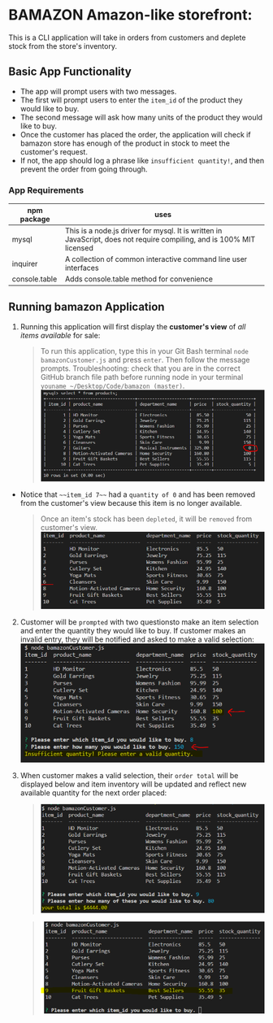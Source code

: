 # BAMAZON Amazon-like storefront: 
This is a CLI application will take in orders from customers and deplete stock from the store's inventory.

## **Basic App Functionality**
* The app will prompt users with two messages.
* The first will prompt users to enter the `item_id` of the product they would like to buy.
* The second message will ask how many units of the product they would like to buy.
* Once the customer has placed the order, the application will check if bamazon store has enough of the product in stock to meet the customer's request.
* If not, the app should log a phrase like `insufficient quantity!`, and then prevent the order from going through.

### App Requirements
npm package | uses
----------- | ----
mysql | This is a node.js driver for mysql. It is written in JavaScript, does not require compiling, and is 100% MIT licensed
inquirer | A collection of common interactive command line user interfaces
console.table | Adds console.table method for convenience

## **Running bamazon Application**

1. Running this application will first display the **customer's view** of _all items available_ for sale:
    >To run this application, type this in your Git Bash terminal `node bamazonCustomer.js` and press `enter`. Then follow the message prompts.
    >Troubleshooting: check that you are in the correct GitHub branch file path before running node in your terminal `youname ~/Desktop/Code/bamazon (master)`.
    ![Products Inventory](./screenshots/full_products_inventory.png)

* Notice that `~~item_id 7~~` had a `quantity of 0` and has been removed from the customer's view because this item is no longer available. 
    >Once an item's stock has been `depleted`, it will be `removed` from customer's view.
    ![Available Inventory](./screenshots/available_items.png)

2. Customer will be `prompted` with two questionsto make an item selection and enter the quantity they would like to buy. If customer makes an invalid entry, they will be notified and asked to make a valid selection:
    ![Insufficient Quantity](./screenshots/insufficient_quantity.png)

3. When customer makes a valid selection, their `order total` will be displayed below and item inventory will be updated and reflect new available quantity for the next order placed:
    
    >![Order Total](./screenshots/order_total.png)

    >![Inventory Updated](./screenshots/inventory_updated.png)





